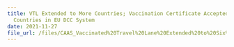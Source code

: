 ```yaml
---
title: VTL Extended to More Countries; Vaccination Certificate Accepted from All
  Countries in EU DCC System
date: 2021-11-27
file_url: /files/CAAS_Vaccinated%20Travel%20Lane%20Extended%20to%20Six%20More%20Countries_26%20Nov%202021.pdf
---
```

